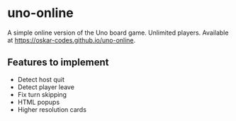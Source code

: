 # uno-online
A simple online version of the Uno board game. Unlimited players. Available at https://oskar-codes.github.io/uno-online.

## Features to implement
- Detect host quit
- Detect player leave
- Fix turn skipping
- HTML popups
- Higher resolution cards